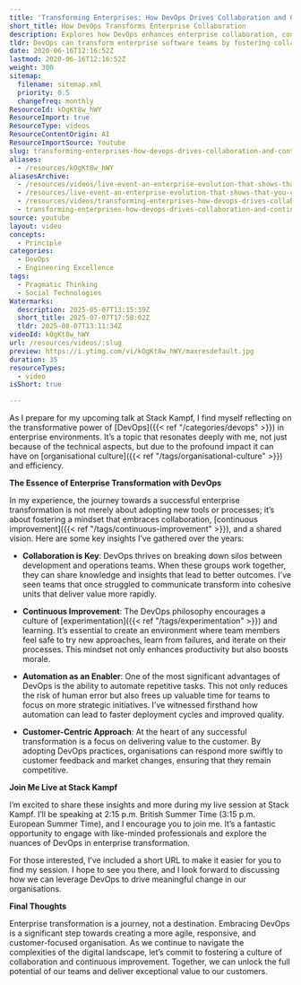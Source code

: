```yaml
---
title: 'Transforming Enterprises: How DevOps Drives Collaboration and Continuous Improvement'
short_title: How DevOps Transforms Enterprise Collaboration
description: Explores how DevOps enhances enterprise collaboration, continuous improvement, automation, and customer focus to drive cultural and operational transformation.
tldr: DevOps can transform enterprise software teams by fostering collaboration, encouraging continuous improvement, and enabling automation, which together lead to faster delivery and higher quality. Focusing on a customer-centric approach helps teams respond quickly to feedback and market changes. Development managers should prioritize building a culture that supports these principles to drive meaningful organizational change.
date: 2020-06-16T12:16:52Z
lastmod: 2020-06-16T12:16:52Z
weight: 300
sitemap:
  filename: sitemap.xml
  priority: 0.5
  changefreq: monthly
ResourceId: kOgKt8w_hWY
ResourceImport: true
ResourceType: videos
ResourceContentOrigin: AI
ResourceImportSource: Youtube
slug: transforming-enterprises-how-devops-drives-collaboration-and-continuous-improvement
aliases:
  - /resources/kOgKt8w_hWY
aliasesArchive:
  - /resources/videos/live-event-an-enterprise-evolution-that-shows-that-you-can-too
  - /resources/live-event-an-enterprise-evolution-that-shows-that-you-can-too
  - /resources/videos/transforming-enterprises-how-devops-drives-collaboration-and-continuous-improvement
  - transforming-enterprises-how-devops-drives-collaboration-and-continuous-improvement-kOgKt8w_hWY
source: youtube
layout: video
concepts:
  - Principle
categories:
  - DevOps
  - Engineering Excellence
tags:
  - Pragmatic Thinking
  - Social Technologies
Watermarks:
  description: 2025-05-07T13:15:39Z
  short_title: 2025-07-07T17:58:02Z
  tldr: 2025-08-07T13:11:34Z
videoId: kOgKt8w_hWY
url: /resources/videos/:slug
preview: https://i.ytimg.com/vi/kOgKt8w_hWY/maxresdefault.jpg
duration: 35
resourceTypes:
  - video
isShort: true

---
```

As I prepare for my upcoming talk at Stack Kampf, I find myself reflecting on the transformative power of [DevOps]({{< ref "/categories/devops" >}}) in enterprise environments. It’s a topic that resonates deeply with me, not just because of the technical aspects, but due to the profound impact it can have on [organisational culture]({{< ref "/tags/organisational-culture" >}}) and efficiency.

**The Essence of Enterprise Transformation with DevOps**

In my experience, the journey towards a successful enterprise transformation is not merely about adopting new tools or processes; it’s about fostering a mindset that embraces collaboration, [continuous improvement]({{< ref "/tags/continuous-improvement" >}}), and a shared vision. Here are some key insights I’ve gathered over the years:

- **Collaboration is Key**: DevOps thrives on breaking down silos between development and operations teams. When these groups work together, they can share knowledge and insights that lead to better outcomes. I’ve seen teams that once struggled to communicate transform into cohesive units that deliver value more rapidly.

- **Continuous Improvement**: The DevOps philosophy encourages a culture of [experimentation]({{< ref "/tags/experimentation" >}}) and learning. It’s essential to create an environment where team members feel safe to try new approaches, learn from failures, and iterate on their processes. This mindset not only enhances productivity but also boosts morale.

- **Automation as an Enabler**: One of the most significant advantages of DevOps is the ability to automate repetitive tasks. This not only reduces the risk of human error but also frees up valuable time for teams to focus on more strategic initiatives. I’ve witnessed firsthand how automation can lead to faster deployment cycles and improved quality.

- **Customer-Centric Approach**: At the heart of any successful transformation is a focus on delivering value to the customer. By adopting DevOps practices, organisations can respond more swiftly to customer feedback and market changes, ensuring that they remain competitive.

**Join Me Live at Stack Kampf**

I’m excited to share these insights and more during my live session at Stack Kampf. I’ll be speaking at 2:15 p.m. British Summer Time (3:15 p.m. European Summer Time), and I encourage you to join me. It’s a fantastic opportunity to engage with like-minded professionals and explore the nuances of DevOps in enterprise transformation.

For those interested, I’ve included a short URL to make it easier for you to find my session. I hope to see you there, and I look forward to discussing how we can leverage DevOps to drive meaningful change in our organisations.

**Final Thoughts**

Enterprise transformation is a journey, not a destination. Embracing DevOps is a significant step towards creating a more agile, responsive, and customer-focused organisation. As we continue to navigate the complexities of the digital landscape, let’s commit to fostering a culture of collaboration and continuous improvement. Together, we can unlock the full potential of our teams and deliver exceptional value to our customers.
